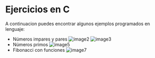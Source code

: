 # Ejercicios en C
A continuacion puedes encontrar algunos ejemplos programados en lenguaje: 
- Números impares y pares
![image2](https://user-images.githubusercontent.com/67843396/222318408-47eb39b8-c8a8-4a4b-b3bc-96c32ec457c9.png)
![image3](https://user-images.githubusercontent.com/67843396/222318417-b0cac101-e942-463c-8f5e-90dc048065e5.png)
- Números primos 
![image5](https://user-images.githubusercontent.com/67843396/222318429-e2089a04-decb-45d5-b074-e8d0163ad318.png)
- Fibonacci con funciones
![image7](https://user-images.githubusercontent.com/67843396/222318444-10f85305-4078-4530-8294-6e00b39a8868.png)
